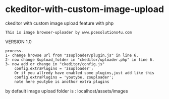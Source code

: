 # ckeditor-with-custom-image-upload
ckeditor with custom image upload feature with php
```
This is image browser-uploader by www.pcesolutions4u.com
```

VERSION 1.0
```
process- 
1- change browse url from "zsuploader/plugin.js" in line 6.
2- now change $upload_folder in "ckeditor/uploader.php" in line 6.
3- now add or change in "ckeditor/config.js"
	config.extraPlugins = 'zsuploader';
	Or if you allredy have enabled some plugins,just add like this
	config.extraPlugins = 'youtybe, zsuploader';
	note here youtybe is anothor extra plugins
```

by default image upload folder is : localhost/assets/images
